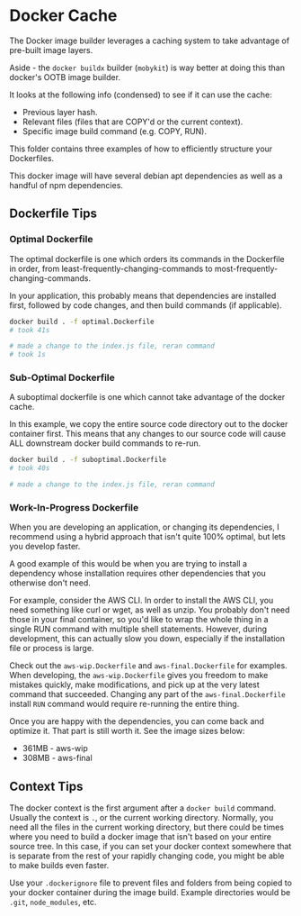 # Docker Cache

The Docker image builder leverages a caching system to take advantage
of pre-built image layers.

Aside - the `docker buildx` builder (`mobykit`) is way better at doing this
than docker's OOTB image builder.

It looks at the following info (condensed) to see if it can use the cache:

* Previous layer hash.
* Relevant files (files that are COPY'd or the current context).
* Specific image build command (e.g. COPY, RUN).

This folder contains three examples of how to efficiently structure your Dockerfiles.

This docker image will have several debian apt dependencies as well as a handful of
npm dependencies.

## Dockerfile Tips

### Optimal Dockerfile

The optimal dockerfile is one which orders its commands in the Dockerfile in order,
from least-frequently-changing-commands to most-frequently-changing-commands.

In your application, this probably means that dependencies are installed first,
followed by code changes, and then build commands (if applicable).

```sh
docker build . -f optimal.Dockerfile
# took 41s

# made a change to the index.js file, reran command
# took 1s
```

### Sub-Optimal Dockerfile

A suboptimal dockerfile is one which cannot take advantage of the docker cache.

In this example, we copy the entire source code directory out to the docker container
first. This means that any changes to our source code will cause ALL downstream docker
build commands to re-run.

```sh
docker build . -f suboptimal.Dockerfile
# took 40s

# made a change to the index.js file, reran command

```

### Work-In-Progress Dockerfile

When you are developing an application, or changing its dependencies, I recommend
using a hybrid approach that isn't quite 100% optimal, but lets you develop faster.

A good example of this would be when you are trying to install a dependency whose
installation requires other dependencies that you otherwise don't need.

For example, consider the AWS CLI. In order to install the AWS CLI, you need something
like curl or wget, as well as unzip. You probably don't need those in
your final container, so you'd like to wrap the whole thing in a single RUN command
with multiple shell statements. However, during development, this can actually slow you
down, especially if the installation file or process is large.

Check out the `aws-wip.Dockerfile` and `aws-final.Dockerfile` for examples. When
developing, the `aws-wip.Dockerfile` gives you freedom to make mistakes quickly,
make modifications, and pick up at the very latest command that succeeded. Changing any
part of the `aws-final.Dockerfile` install `RUN` command would require re-running
the entire thing.

Once you are happy with the dependencies, you can come back and optimize it. That part
is still worth it. See the image sizes below:

* 361MB - aws-wip
* 308MB - aws-final

## Context Tips

The docker context is the first argument after a `docker build` command. Usually
the context is `.`, or the current working directory. Normally, you need all the
files in the current working directory, but there could be times where you need
to build a docker image that isn't based on your entire source tree. In this case,
if you can set your docker context somewhere that is separate from the rest of your
rapidly changing code, you might be able to make builds even faster.

Use your `.dockerignore` file to prevent files and folders from being copied to your
docker container during the image build. Example directories would be `.git`,
`node_modules`, etc.
